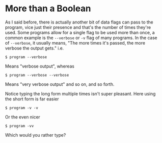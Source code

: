 # More than a Boolean

As I said before, there is actually another bit of data flags can pass to the program, vice just their presence and that's the number of times they're used. Some programs allow for a single flag to be used more than once, a common example is the `--verbose` or `-v` flag of many programs. In the case of `--verbose`, it usually means, "The more times it's passed, the more verbose the output gets." i.e.

```
$ program --verbose
```

Means "verbose output", whereas

```
$ program --verbose --verbose
```
Means "very verbose output" and so on, and so forth.

Notice typing the long form multiple times isn't super pleasant. Here using the short form is far easier

```
$ program -v -v
```

Or the even nicer

```
$ program -vv
```

Which would you rather type?
